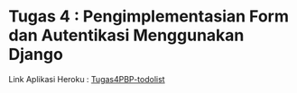 # Tugas 4 : Pengimplementasian Form dan Autentikasi Menggunakan Django

Link Aplikasi Heroku : [Tugas4PBP-todolist](https://web-tugas2pbp-palinggg.herokuapp.com/todolist/)

